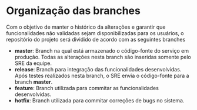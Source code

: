 # Organização das branches

Com o objetivo de manter o histórico da alterações e garantir que funcionalidades não validadas sejam disponibilizadas para os usuários, o repositório do projeto será dividido de acordo com as seguintes branches

* **master**: Branch na qual está armazenado o código-fonte do serviço em produção. Todas as alterações nesta branch são inseridas somente pelo SRE da equipe.
* **release**: Branch para integração das funcionalidades desenvolvidas. Após testes realizados nesta branch, o SRE envia o código-fonte para a branch **master**.
* **feature**: Branch utilizada para commitar as funcionalidades desenvolvidas. 
* **hotfix**: Branch utilizada para commitar correções de bugs no sistema.  
